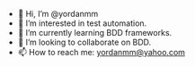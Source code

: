 - 👋 Hi, I’m @yordanmm
- 👀 I’m interested in test automation.
- 🌱 I’m currently learning BDD frameworks.
- 💞️ I’m looking to collaborate on BDD.
- 📫 How to reach me: yordanmm@yahoo.com

<!---
yordanmm/yordanmm is a ✨ special ✨ repository because its `README.md` (this file) appears on your GitHub profile.
You can click the Preview link to take a look at your changes.
--->
